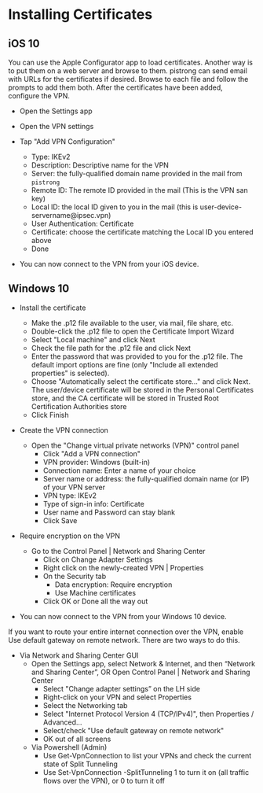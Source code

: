 # Installing Certificates

## iOS 10
You can use the Apple Configurator app to load certificates. Another way is to put them on a web server and browse to
them. pistrong can send email  with URLs for the certificates if desired. Browse to each file and follow the prompts to add them
both. After the certificates have been added, configure the VPN.
* Open the Settings app
* Open the VPN settings
* Tap "Add VPN Configuration"
   * Type: IKEv2
   * Description: Descriptive name for the VPN
   * Server: the fully-qualified domain name provided in the mail from `pistrong`
   * Remote ID: The remote ID provided in the mail (This is the VPN san key)
   * Local ID: the local ID given to you in the mail (this is user-device-servername\@ipsec.vpn)
   * User Authentication: Certificate
   * Certificate: choose the certificate matching the Local ID you entered above
   * Done

* You can now connect to the VPN from your iOS device.

## Windows 10

* Install the certificate
    * Make the .p12 file available to the user, via mail, file share, etc.
    * Double-click the .p12 file to open the Certificate Import Wizard
    * Select "Local machine" and click Next
    * Check the file path for the .p12 file and click Next
    * Enter the password that was provided to you for the .p12 file. The default import options are fine (only "Include all extended
properties" is selected).
    * Choose "Automatically select the certificate store..." and click Next. The user/device certificate will be stored in the
Personal Certificates store, and the CA certificate will be stored in Trusted Root Certification Authorities store
    * Click Finish
* Create the VPN connection
    * Open the "Change virtual private networks (VPN)" control panel
      * Click "Add a VPN connection"
      * VPN provider: Windows (built-in)
      * Connection name: Enter a name of your choice
      * Server name or address: the fully-qualified domain name (or IP) of your VPN server
      * VPN type: IKEv2
      * Type of sign-in info: Certificate
      * User name and Password can stay blank
      * Click Save
* Require encryption on the VPN
    * Go to the Control Panel | Network and Sharing Center
      * Click on Change Adapter Settings
      * Right click on the newly-created VPN | Properties
      * On the Security tab
        * Data encryption: Require encryption
        * Use Machine certificates
      *  Click OK or Done all the way out

* You can now connect to the VPN from your Windows 10 device.

If you want to route your entire internet connection over the VPN, enable Use default gateway on remote network. There are two ways
to do this.
* Via Network and Sharing Center GUI 
    * Open the Settings app, select Network & Internet, and then “Network and Sharing Center”, OR Open Control Panel | Network and Sharing Center
      * Select "Change adapter settings” on the LH side
      * Right-click on your VPN and select Properties
      * Select the Networking tab
      * Select "Internet Protocol Version 4 (TCP/IPv4)", then Properties / Advanced…
      * Select/check "Use default gateway on remote network"
      * OK out of all screens
    * Via Powershell (Admin)
      * Use Get-VpnConnection to list your VPNs and check the current state of Split Tunneling
      * Use Set-VpnConnection -SplitTunneling 1 to turn it on (all traffic flows over the VPN), or 0  to turn it off
